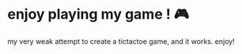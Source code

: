 #  enjoy playing my game ! :video_game:
my very weak attempt to create a tictactoe game, and it works. enjoy!
